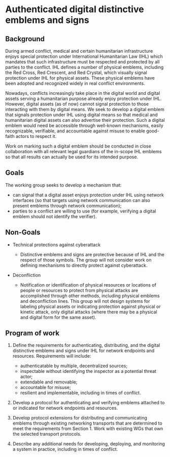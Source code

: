# Authenticated digital distinctive emblems and signs

## Background

During armed conflict, medical and certain humanitarian infrastructure enjoys special protection under International Humanitarian Law (IHL) which mandates that such infrastructure must be respected and protected by all parties to the conflict.
IHL defines a number of physical emblems, including the Red Cross, Red Crescent, and Red Crystal, which visually signal protection under IHL for physical assets.
These physical emblems have been adopted and recognized widely in real conflict environments.

Nowadays, conflicts increasingly take place in the digital world and digital assets serving a humanitarian purpose already enjoy protection under IHL.
However, digital assets (as of now) cannot signal protection to those interacting with them by digital means.
We seek to develop a digital emblem that signals protection under IHL using digital means so that medical and humanitarian digital assets can also advertise their protection.
Such a digital emblem would need be accessible through well-known mechanisms, easily recognizable, verifiable, and accountable against misuse to enable good-faith actors to respect it.

Work on marking such a digital emblem should be conducted in close collaboration with all relevant legal guardians of the in-scope IHL emblems so that all results can actually be used for its intended purpose.

## Goals

The working group seeks to develop a mechanism that:

- can signal that a digital asset enjoys protection under IHL using network interfaces (so that targets using network communication can also present emblems through network communication);
- parties to a conflict are willing to use (for example, verifying a digital emblem should not identify the verifier).

## Non-Goals

* Technical protections against cyberattack
  * Distinctive emblems and signs are protective because of IHL and the respect of those symbols. The group will not consider work on defining mechanisms to directly protect against cyberattack.

* Deconfliction
  * Notification or identification of physical resources or locations of people or resources to protect from physical attacks are accomplished through other methods, including physical emblems and deconfliction lines. This group will not design systems for labeling physical assets or indicating protection against physical or kinetic attack, only digital attacks (where there may be a physical and digital form for the same asset).

## Program of work

1. Define the requirements for authenticating, distributing, and the digital distinctive emblems and signs under IHL for network endpoints and resources. Requirements will include:
    - authenticatable by multiple, decentralized sources;
    - inspectable without identifying the inspector as a potential threat actor;
    - extendable and removable;
    - accountable for misuse;
    - resilient and implementable, including in times of conflict.

2. Develop a protocol for authenticating and verifying emblems attached to or indicated for network endpoints and resources.

3. Develop protocol extensions for distributing and communicating emblems through existing networking transports that are determined to meet the requirements from Section 1. Work with existing WGs that own the selected transport protocols.

4. Describe any additional needs for developing, deploying, and monitoring a system in practice, including in times of conflict.
